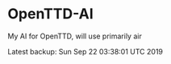 # OpenTTD-AI
My AI for OpenTTD, will use primarily air

Latest backup: Sun Sep 22 03:38:01 UTC 2019
